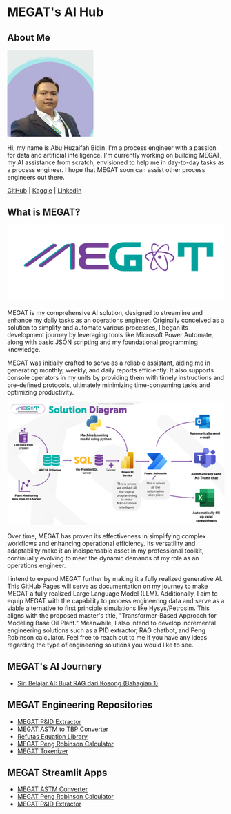 # MEGAT's AI Hub


## About Me

<img src="asset/Abukacak.png" alt="Megat" width="200">


Hi, my name is Abu Huzaifah Bidin. I'm a process engineer with a passion for data and artificial intelligence. I'm currently working on building MEGAT, my AI assistance from scratch, envisioned to help me in day-to-day tasks as a process engineer. I hope that MEGAT soon can assist other process engineers out there.

[GitHub](https://github.com/maercaestro) | [Kaggle](https://www.kaggle.com/abuhuzaifahbidin) | [LinkedIn](https://www.linkedin.com/in/abu-huzaifah-bidin-71391068)

## What is MEGAT?
![MEGAT](asset/MEGATLogo.png)

MEGAT is my comprehensive AI solution, designed to streamline and enhance my daily tasks as an operations engineer. Originally conceived as a solution to simplify and automate various processes, I began its development journey by leveraging tools like Microsoft Power Automate, along with basic JSON scripting and my foundational programming knowledge.

MEGAT was initially crafted to serve as a reliable assistant, aiding me in generating monthly, weekly, and daily reports efficiently. It also supports console operators in my units by providing them with timely instructions and pre-defined protocols, ultimately minimizing time-consuming tasks and optimizing productivity.

![MEGAT Framework](asset/image.png)

Over time, MEGAT has proven its effectiveness in simplifying complex workflows and enhancing operational efficiency. Its versatility and adaptability make it an indispensable asset in my professional toolkit, continually evolving to meet the dynamic demands of my role as an operations engineer.

I intend to expand MEGAT further by making it a fully realized generative AI. This GitHub Pages will serve as documentation on my journey to make MEGAT a fully realized Large Language Model (LLM). Additionally, I aim to equip MEGAT with the capability to process engineering data and serve as a viable alternative to first principle simulations like Hysys/Petrosim. This aligns with the proposed master's title, "Transformer-Based Approach for Modeling Base Oil Plant." Meanwhile, I also intend to develop incremental engineering solutions such as a PID extractor, RAG chatbot, and Peng Robinson calculator. Feel free to reach out to me if you have any ideas regarding the type of engineering solutions you would like to see.

## MEGAT's AI Journery
- [Siri Belajar AI: Buat RAG dari Kosong (Bahagian 1)](https://medium.com/@maercaestro/siri-belajar-ai-buat-rag-dari-kosong-bahagian-1-46d6acf201e8)

## MEGAT Engineering Repositories
- [MEGAT P&ID Extractor](https://github.com/maercaestro/pidextractor)
- [MEGAT ASTM to TBP Converter](https://github.com/maercaestro/astmconverter)
- [Refutas Equation Library](https://github.com/maercaestro/RefutasLibrary)
- [MEGAT Peng Robinson Calculator](https://github.com/maercaestro/megatpengrobinson)
- [MEGAT Tokenizer](https://github.com/maercaestro/megat-tokenizer)

## MEGAT Streamlit Apps
- [MEGAT ASTM Converter](https://megat-astmconverter.streamlit.app/)
- [MEGAT Peng Robinson Calculator](https://megatpengrobinson.streamlit.app/)
- [MEGAT P&ID Extractor](https://megat-pidextractor.streamlit.app/)
